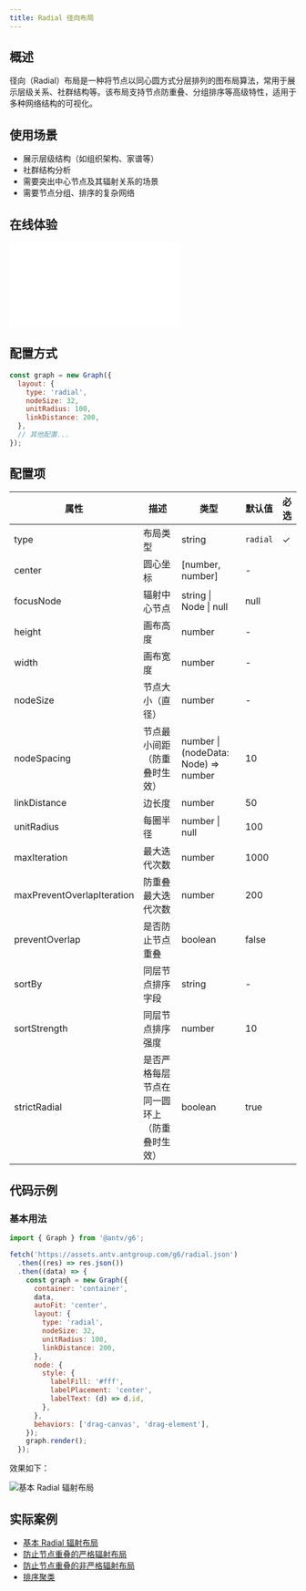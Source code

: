 ```yaml
---
title: Radial 径向布局
---
```


## 概述

径向（Radial）布局是一种将节点以同心圆方式分层排列的图布局算法，常用于展示层级关系、社群结构等。该布局支持节点防重叠、分组排序等高级特性，适用于多种网络结构的可视化。

## 使用场景

- 展示层级结构（如组织架构、家谱等）
- 社群结构分析
- 需要突出中心节点及其辐射关系的场景
- 需要节点分组、排序的复杂网络

## 在线体验

<embed src="@/common/api/layouts/radial.md"></embed>

## 配置方式

```js
const graph = new Graph({
  layout: {
    type: 'radial',
    nodeSize: 32,
    unitRadius: 100,
    linkDistance: 200,
  },
  // 其他配置...
});
```

## 配置项

| 属性                       | 描述                                         | 类型                                 | 默认值   | 必选 |
| -------------------------- | -------------------------------------------- | ------------------------------------ | -------- | ---- |
| type                       | 布局类型                                     | string                               | `radial` | ✓    |
| center                     | 圆心坐标                                     | [number, number]                     | -        |      |
| focusNode                  | 辐射中心节点                                 | string \| Node \| null               | null     |      |
| height                     | 画布高度                                     | number                               | -        |      |
| width                      | 画布宽度                                     | number                               | -        |      |
| nodeSize                   | 节点大小（直径）                             | number                               | -        |      |
| nodeSpacing                | 节点最小间距（防重叠时生效）                 | number \| (nodeData: Node) => number | 10       |      |
| linkDistance               | 边长度                                       | number                               | 50       |      |
| unitRadius                 | 每圈半径                                     | number \| null                       | 100      |      |
| maxIteration               | 最大迭代次数                                 | number                               | 1000     |      |
| maxPreventOverlapIteration | 防重叠最大迭代次数                           | number                               | 200      |      |
| preventOverlap             | 是否防止节点重叠                             | boolean                              | false    |      |
| sortBy                     | 同层节点排序字段                             | string                               | -        |      |
| sortStrength               | 同层节点排序强度                             | number                               | 10       |      |
| strictRadial               | 是否严格每层节点在同一圆环上（防重叠时生效） | boolean                              | true     |      |

## 代码示例

### 基本用法

```js
import { Graph } from '@antv/g6';

fetch('https://assets.antv.antgroup.com/g6/radial.json')
  .then((res) => res.json())
  .then((data) => {
    const graph = new Graph({
      container: 'container',
      data,
      autoFit: 'center',
      layout: {
        type: 'radial',
        nodeSize: 32,
        unitRadius: 100,
        linkDistance: 200,
      },
      node: {
        style: {
          labelFill: '#fff',
          labelPlacement: 'center',
          labelText: (d) => d.id,
        },
      },
      behaviors: ['drag-canvas', 'drag-element'],
    });
    graph.render();
  });
```

效果如下：

<img src="https://mdn.alipayobjects.com/huamei_qa8qxu/afts/img/A*d3P-RK4YCDYAAAAAAAAAAAAADmJ7AQ/original" alt="基本 Radial 辐射布局" style="max-width: 600px;" />

## 实际案例

- [基本 Radial 辐射布局](/examples/layout/radial/#basic)
- [防止节点重叠的严格辐射布局](/examples/layout/radial/#strict-prevent-overlap)
- [防止节点重叠的非严格辐射布局](/examples/layout/radial/#non-strict-prevent-overlap)
- [排序聚类](/examples/layout/radial/#cluster-sort)
